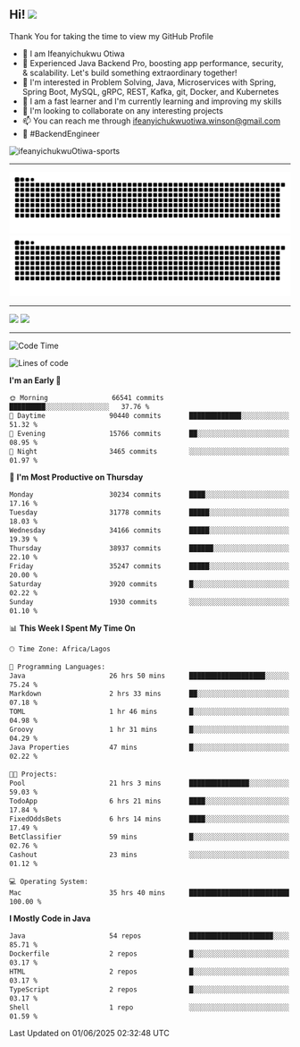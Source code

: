 <!-- BLOG-POST-LIST:START --><!-- BLOG-POST-LIST:END -->

## Hi! <img src="https://media.giphy.com/media/hvRJCLFzcasrR4ia7z/giphy.gif" width="4%"> 

Thank You for taking the time to view my GitHub Profile

- 👋 I am Ifeanyichukwu Otiwa
- 🚀 Experienced Java Backend Pro, boosting app performance, security, & scalability. Let's build something extraordinary together!
- 👀 I'm interested in Problem Solving, Java, Microservices with Spring, Spring Boot, MySQL, gRPC, REST, Kafka, git, Docker, and Kubernetes
- 🌱 I am a fast learner and I'm currently learning and improving my skills
- 💞️ I'm looking to collaborate on any interesting projects
- 📫 You can reach me through ifeanyichukwuotiwa.winson@gmail.com
- 🚀 #BackendEngineer

<p align="left" marginTop="10px"> <img src="https://komarev.com/ghpvc/?username=ifeanyichukwuOtiwa-sports&label=Profile%20views&color=0e75b6&style=for-the-badge" alt="ifeanyichukwuOtiwa-sports" /> </p>

***

<!--🐍📈SNAKEGRAPH / 🌐WEBSITE: https://github.com/Platane/snk -->
![github contribution grid snake animation](https://raw.githubusercontent.com/ifeanyichukwuOtiwa-sports/ifeanyichukwuOtiwa-sports/output/github-contribution-grid-snake-dark.svg#gh-dark-mode-only)![github contribution grid snake animation](https://raw.githubusercontent.com/ifeanyichukwuOtiwa-sports/ifeanyichukwuOtiwa-sports/output/github-contribution-grid-snake.svg#gh-light-mode-only)

***

<p float="left">
  <img float="left" src="https://github-readme-stats.vercel.app/api?username=ifeanyichukwuOtiwa-sports&count_private=true&include_all_commits=true&theme=react&show_icons=true" />
  <img float="right" src="https://github-readme-stats.vercel.app/api/top-langs/?username=ifeanyichukwuOtiwa-sports&layout=compact&show_icons=true&theme=react" /> 
</p>

***



<!--START_SECTION:waka-->
![Code Time](http://img.shields.io/badge/Code%20Time-3%2C762%20hrs%201%20min-blue)

![Lines of code](https://img.shields.io/badge/From%20Hello%20World%20I%27ve%20Written-50.3%20million%20lines%20of%20code-blue)

**I'm an Early 🐤** 

```text
🌞 Morning                66541 commits       █████████░░░░░░░░░░░░░░░░   37.76 % 
🌆 Daytime                90440 commits       █████████████░░░░░░░░░░░░   51.32 % 
🌃 Evening                15766 commits       ██░░░░░░░░░░░░░░░░░░░░░░░   08.95 % 
🌙 Night                  3465 commits        ░░░░░░░░░░░░░░░░░░░░░░░░░   01.97 % 
```
📅 **I'm Most Productive on Thursday** 

```text
Monday                   30234 commits       ████░░░░░░░░░░░░░░░░░░░░░   17.16 % 
Tuesday                  31778 commits       █████░░░░░░░░░░░░░░░░░░░░   18.03 % 
Wednesday                34166 commits       █████░░░░░░░░░░░░░░░░░░░░   19.39 % 
Thursday                 38937 commits       ██████░░░░░░░░░░░░░░░░░░░   22.10 % 
Friday                   35247 commits       █████░░░░░░░░░░░░░░░░░░░░   20.00 % 
Saturday                 3920 commits        █░░░░░░░░░░░░░░░░░░░░░░░░   02.22 % 
Sunday                   1930 commits        ░░░░░░░░░░░░░░░░░░░░░░░░░   01.10 % 
```


📊 **This Week I Spent My Time On** 

```text
🕑︎ Time Zone: Africa/Lagos

💬 Programming Languages: 
Java                     26 hrs 50 mins      ███████████████████░░░░░░   75.24 % 
Markdown                 2 hrs 33 mins       ██░░░░░░░░░░░░░░░░░░░░░░░   07.18 % 
TOML                     1 hr 46 mins        █░░░░░░░░░░░░░░░░░░░░░░░░   04.98 % 
Groovy                   1 hr 31 mins        █░░░░░░░░░░░░░░░░░░░░░░░░   04.29 % 
Java Properties          47 mins             █░░░░░░░░░░░░░░░░░░░░░░░░   02.22 % 

🐱‍💻 Projects: 
Pool                     21 hrs 3 mins       ███████████████░░░░░░░░░░   59.03 % 
TodoApp                  6 hrs 21 mins       ████░░░░░░░░░░░░░░░░░░░░░   17.84 % 
FixedOddsBets            6 hrs 14 mins       ████░░░░░░░░░░░░░░░░░░░░░   17.49 % 
BetClassifier            59 mins             █░░░░░░░░░░░░░░░░░░░░░░░░   02.76 % 
Cashout                  23 mins             ░░░░░░░░░░░░░░░░░░░░░░░░░   01.12 % 

💻 Operating System: 
Mac                      35 hrs 40 mins      █████████████████████████   100.00 % 
```

**I Mostly Code in Java** 

```text
Java                     54 repos            █████████████████████░░░░   85.71 % 
Dockerfile               2 repos             █░░░░░░░░░░░░░░░░░░░░░░░░   03.17 % 
HTML                     2 repos             █░░░░░░░░░░░░░░░░░░░░░░░░   03.17 % 
TypeScript               2 repos             █░░░░░░░░░░░░░░░░░░░░░░░░   03.17 % 
Shell                    1 repo              ░░░░░░░░░░░░░░░░░░░░░░░░░   01.59 % 
```




 Last Updated on 01/06/2025 02:32:48 UTC
<!--END_SECTION:waka-->

<!--
<p align="center">
![trophy](https://github-profile-trophy.vercel.app/?username=ifeanyichukwuOtiwa-sports&theme=onedark) (https://github.com/ryo-ma/github-profile-trophy)
</p>
-->

<!---
ifeanyi-otiwa/ifeanyi-otiwa is a ✨ special ✨ repository because its `README.md` (this file) appears on your GitHub profile.
You can click the Preview link to take a look at your changes.
--->
